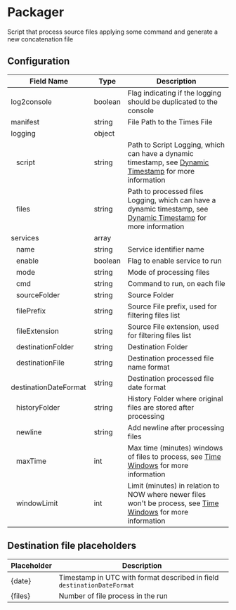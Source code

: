 # Packager

Script that process source files applying some command and generate a new concatenation file

## Configuration

| Field Name                   | Type    | Description                                                                                                                                          |
| ---------------------------- | ------- | ---------------------------------------------------------------------------------------------------------------------------------------------------- |
| log2console                  | boolean | Flag indicating if the logging should be duplicated to the console                                                                                   |
| manifest                     | string  | File Path to the Times File                                                                                                                          |
| logging                      | object  |                                                                                                                                                      |
| &ensp; script                | string  | Path to Script Logging, which can have a dynamic timestamp, see [Dynamic Timestamp](../../README.md#dynamic-timestamp) for more information          |
| &ensp; files                 | string  | Path to processed files Logging, which can have a dynamic timestamp, see [Dynamic Timestamp](../../README.md#dynamic-timestamp) for more information |
| services                     | array   |                                                                                                                                                      |
| &ensp; name                  | string  | Service identifier name                                                                                                                              |
| &ensp; enable                | boolean | Flag to enable service to run                                                                                                                        |
| &ensp; mode                  | string  | Mode of processing files                                                                                                                             |
| &ensp; cmd                   | string  | Command to run, on each file                                                                                                                         |
| &ensp; sourceFolder          | string  | Source Folder                                                                                                                                        |
| &ensp; filePrefix            | string  | Source File prefix, used for filtering files list                                                                                                    |
| &ensp; fileExtension         | string  | Source File extension, used for filtering files list                                                                                                 |
| &ensp; destinationFolder     | string  | Destination Folder                                                                                                                                   |
| &ensp; destinationFile       | string  | Destination processed file name format                                                                                                               |
| &ensp; destinationDateFormat | string  | Destination processed file date format                                                                                                               |
| &ensp; historyFolder         | string  | History Folder where original files are stored after processing                                                                                      |
| &ensp; newline               | string  | Add newline after processing files                                                                                                                   |
| &ensp; maxTime               | int     | Max time (minutes) windows of files to process, see [Time Windows](../../README.md#time-windows) for more information                                |
| &ensp; windowLimit           | int     | Limit (minutes) in relation to NOW where newer files won't be process, see [Time Windows](../../README.md#time-windows) for more information         |

## Destination file placeholders

| Placeholder | Description                                                             |
| ----------- | ----------------------------------------------------------------------- |
| {date}      | Timestamp in UTC with format described in field `destinationDateFormat` |
| {files}     | Number of file process in the run                                       |
